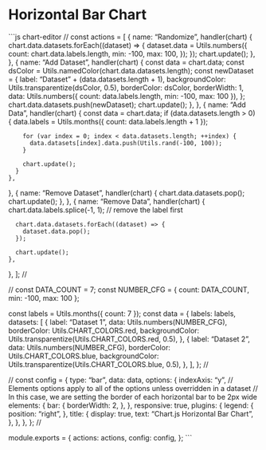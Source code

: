 Horizontal Bar Chart
====================

\`\`\`js chart-editor // const actions = \[ { name: “Randomize”, handler(chart) { chart.data.datasets.forEach((dataset) =&gt; { dataset.data = Utils.numbers({ count: chart.data.labels.length, min: -100, max: 100, }); }); chart.update(); }, }, { name: “Add Dataset”, handler(chart) { const data = chart.data; const dsColor = Utils.namedColor(chart.data.datasets.length); const newDataset = { label: “Dataset” + (data.datasets.length + 1), backgroundColor: Utils.transparentize(dsColor, 0.5), borderColor: dsColor, borderWidth: 1, data: Utils.numbers({ count: data.labels.length, min: -100, max: 100 }), }; chart.data.datasets.push(newDataset); chart.update(); }, }, { name: “Add Data”, handler(chart) { const data = chart.data; if (data.datasets.length &gt; 0) { data.labels = Utils.months({ count: data.labels.length + 1 });

        for (var index = 0; index < data.datasets.length; ++index) {
          data.datasets[index].data.push(Utils.rand(-100, 100));
        }

        chart.update();
      }
    },

}, { name: “Remove Dataset”, handler(chart) { chart.data.datasets.pop(); chart.update(); }, }, { name: “Remove Data”, handler(chart) { chart.data.labels.splice(-1, 1); // remove the label first

      chart.data.datasets.forEach((dataset) => {
        dataset.data.pop();
      });

      chart.update();
    },

}, \]; //

// const DATA\_COUNT = 7; const NUMBER\_CFG = { count: DATA\_COUNT, min: -100, max: 100 };

const labels = Utils.months({ count: 7 }); const data = { labels: labels, datasets: \[ { label: “Dataset 1”, data: Utils.numbers(NUMBER\_CFG), borderColor: Utils.CHART\_COLORS.red, backgroundColor: Utils.transparentize(Utils.CHART\_COLORS.red, 0.5), }, { label: “Dataset 2”, data: Utils.numbers(NUMBER\_CFG), borderColor: Utils.CHART\_COLORS.blue, backgroundColor: Utils.transparentize(Utils.CHART\_COLORS.blue, 0.5), }, \], }; //

// const config = { type: “bar”, data: data, options: { indexAxis: “y”, // Elements options apply to all of the options unless overridden in a dataset // In this case, we are setting the border of each horizontal bar to be 2px wide elements: { bar: { borderWidth: 2, }, }, responsive: true, plugins: { legend: { position: “right”, }, title: { display: true, text: “Chart.js Horizontal Bar Chart”, }, }, }, }; //

module.exports = { actions: actions, config: config, }; \`\`\`

